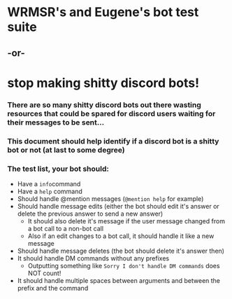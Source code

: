 # WRMSR's and Eugene's bot test suite
## -or-
# stop making shitty discord bots!

### There are so many shitty discord bots out there wasting resources that could be spared for discord users waiting for their messages to be sent...
### This document should help identify if a discord bot is a shitty bot or not (at last to some degree)

### The test list, your bot should:
 - Have a `info`command
 - Have a `help` command
 - Should handle @mention messages (`@mention help` for example)
 - Should handle message edits (either the bot should edit it's answer or delete the previous answer to send a new answer)
   * It should also delete it's message if the user message changed from a bot call to a non-bot call
   * Also if an edit changes to a bot call, it should handle it like a new message
 - Should handle message deletes (the bot should delete it's answer then)
 - It should handle DM commands without any prefixes
    * Outputting something like `Sorry I don't handle DM commands` does NOT count!
 - It should handle multiple spaces between arguments and between the prefix and the command
